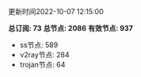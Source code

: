 更新时间2022-10-07 12:15:00

**总订阅: 73**
**总节点: 2086**
**有效节点: 937**
- ss节点: 589
- v2ray节点: 284
- trojan节点: 64
